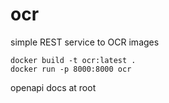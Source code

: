 # ocr
simple REST service to OCR images
```
docker build -t ocr:latest .
docker run -p 8000:8000 ocr
```
openapi docs at root